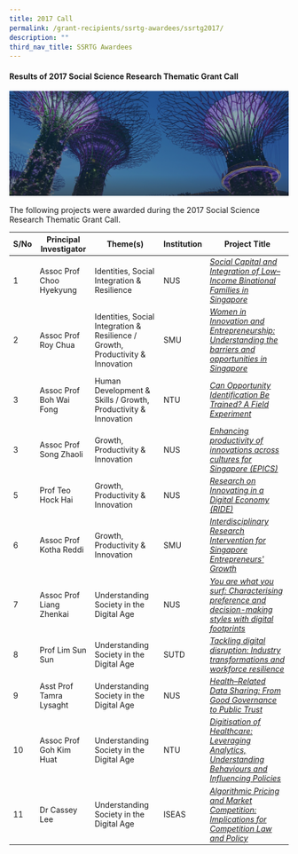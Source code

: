 ```yaml
---
title: 2017 Call
permalink: /grant-recipients/ssrtg-awardees/ssrtg2017/
description: ""
third_nav_title: SSRTG Awardees
---
```

#### **Results of 2017 Social Science Research Thematic Grant Call**
![](/images/hero-banner.png)

The following projects were awarded during the 2017 Social Science Research Thematic Grant Call. 


| S/No | Principal<br>Investigator | Theme(s) | Institution |Project Title |
| -------- | -------- | -------- | -------- | -------- |
| 1 |  Assoc Prof Choo Hyekyung | Identities, Social Integration &amp; Resilience | NUS | *[Social Capital and Integration of Low–Income Binational Families in Singapore](https://staging.d2ih14cxifahz0.amplifyapp.com/projects/thematic-grant/hyekyung2017/)* |
| 2 |  Assoc Prof Roy Chua | Identities, Social Integration &amp; Resilience / Growth, Productivity &amp; Innovation |SMU |*[Women in Innovation and Entrepreneurship: Understanding the barriers and opportunities in Singapore](https://staging.d2ih14cxifahz0.amplifyapp.com/projects/thematic-grant/roy2017/)* |
| 3 |  Assoc Prof Boh Wai Fong | Human Development &amp; Skills / Growth, Productivity &amp; Innovation | NTU | *[Can Opportunity Identification Be Trained? A Field Experiment](https://staging.d2ih14cxifahz0.amplifyapp.com/projects/thematic-grant/waifong2017/)* |
| 3 |  Assoc Prof Song Zhaoli | Growth, Productivity &amp; Innovation | NUS | *[Enhancing productivity of innovations across cultures for Singapore (EPICS)](https://staging.d2ih14cxifahz0.amplifyapp.com/projects/thematic-grant/zhaoli2017/)* |
| 5 |  Prof Teo Hock Hai | Growth, Productivity &amp; Innovation | NUS | *[Research on Innovating in a Digital Economy (RIDE)](https://staging.d2ih14cxifahz0.amplifyapp.com/projects/thematic-grant/hockhai2017/)* |
| 6 |  Assoc Prof Kotha Reddi | Growth, Productivity &amp; Innovation | SMU | *[Interdisciplinary Research Intervention for Singapore Entrepreneurs' Growth](https://staging.d2ih14cxifahz0.amplifyapp.com/projects/thematic-grant/kotha2017/)* |
| 7 | Assoc Prof Liang Zhenkai | Understanding Society in the Digital Age | NUS |*[You are what you surf: Characterising preference and decision-making styles with digital footprints](https://staging.d2ih14cxifahz0.amplifyapp.com/projects/thematic-grant/zhenkai2017/)*  |
| 8 |  Prof Lim Sun Sun | Understanding Society in the Digital Age | SUTD | *[Tackling digital disruption: Industry transformations and workforce resilience](https://staging.d2ih14cxifahz0.amplifyapp.com/projects/thematic-grant/sunsun2017/)* |
| 9 | Asst Prof Tamra Lysaght | Understanding Society in the Digital Age | NUS |*[Health–Related Data Sharing: From Good Governance to Public Trust](https://staging.d2ih14cxifahz0.amplifyapp.com/projects/thematic-grant/tamra2017/)*  |
| 10 |  Assoc Prof Goh Kim Huat | Understanding Society in the Digital Age | NTU |*[Digitisation of Healthcare: Leveraging Analytics, Understanding Behaviours and Influencing Policies](https://staging.d2ih14cxifahz0.amplifyapp.com/projects/thematic-grant/kimhuat2017/)* |
| 11 |  Dr Cassey Lee | Understanding Society in the Digital Age | ISEAS | *[Algorithmic Pricing and Market Competition: Implications for Competition Law and Policy](https://staging.d2ih14cxifahz0.amplifyapp.com/projects/thematic-grant/cassey2017/)* |
